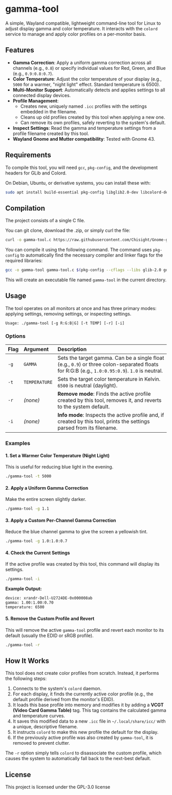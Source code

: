 # gamma-tool

A simple, Wayland compatible, lightweight command-line tool for Linux to adjust display gamma and color temperature. It interacts with the `colord` service to manage and apply color profiles on a per-monitor basis.

## Features

-   **Gamma Correction**: Apply a uniform gamma correction across all channels (e.g., `0.8`) or specify individual values for Red, Green, and Blue (e.g., `0.9:0.8:0.7`).
-   **Color Temperature**: Adjust the color temperature of your display (e.g., `5000` for a warmer, "night light" effect. Standard temperature is 6500).
-   **Multi-Monitor Support**: Automatically detects and applies settings to all connected display devices.
-   **Profile Management**:
    -   Creates new, uniquely named `.icc` profiles with the settings embedded in the filename.
    -   Cleans up old profiles created by this tool when applying a new one.
    -   Can remove its own profiles, safely reverting to the system's default.
-   **Inspect Settings**: Read the gamma and temperature settings from a profile filename created by this tool.
-   **Wayland Gnome and Mutter compatibility**: Tested with Gnome 43.

## Requirements

To compile this tool, you will need `gcc`, `pkg-config`, and the development headers for GLib and Colord.

On Debian, Ubuntu, or derivative systems, you can install these with:

```bash
sudo apt install build-essential pkg-config libglib2.0-dev libcolord-dev
```

## Compilation

The project consists of a single C file.

You can git clone, download the .zip, or simply curl the file:

```bash
curl -o gamma-tool.c https://raw.githubusercontent.com/Chisight/Gnome-gamma-tool/refs/heads/main/gamma-tool.c
```

You can compile it using the following command. The command uses `pkg-config` to automatically find the necessary compiler and linker flags for the required libraries:

```bash
gcc -o gamma-tool gamma-tool.c $(pkg-config --cflags --libs glib-2.0 gobject-2.0 colord gio-2.0) -lm
```
This will create an executable file named `gamma-tool` in the current directory.

## Usage

The tool operates on all monitors at once and has three primary modes: applying settings, removing settings, or inspecting settings.

```
Usage: ./gamma-tool [-g R:G:B|G] [-t TEMP] [-r] [-i]
```

### Options

| Flag | Argument        | Description                                                                                              |
| :--- | :-------------- | :------------------------------------------------------------------------------------------------------- |
| `-g` | `GAMMA`         | Sets the target gamma. Can be a single float (e.g., `0.9`) or three colon-separated floats for R:G:B (e.g., `1.0:0.95:0.9`). `1.0` is neutral. |
| `-t` | `TEMPERATURE`   | Sets the target color temperature in Kelvin. `6500` is neutral (daylight).                               |
| `-r` | _(none)_        | **Remove mode**: Finds the active profile created by this tool, removes it, and reverts to the system default. |
| `-i` | _(none)_        | **Info mode**: Inspects the active profile and, if created by this tool, prints the settings parsed from its filename. |

### Examples

#### 1. Set a Warmer Color Temperature (Night Light)

This is useful for reducing blue light in the evening.

```bash
./gamma-tool -t 5000
```

#### 2. Apply a Uniform Gamma Correction

Make the entire screen slightly darker.

```bash
./gamma-tool -g 1.1
```

#### 3. Apply a Custom Per-Channel Gamma Correction

Reduce the blue channel gamma to give the screen a yellowish tint.

```bash
./gamma-tool -g 1.0:1.0:0.7
```

#### 4. Check the Current Settings

If the active profile was created by this tool, this command will display its settings.

```bash
./gamma-tool -i
```
**Example Output:**
```
device: xrandr-Dell-U2724DE-0x000008ab
gamma: 1.00:1.00:0.70
temperature: 6500
```

#### 5. Remove the Custom Profile and Revert

This will remove the active `gamma-tool` profile and revert each monitor to its default (usually the EDID or sRGB profile).

```bash
./gamma-tool -r
```

## How It Works

This tool does not create color profiles from scratch. Instead, it performs the following steps:

1.  Connects to the system's `colord` daemon.
2.  For each display, it finds the currently active color profile (e.g., the default profile derived from the monitor's EDID).
3.  It loads this base profile into memory and modifies it by adding a **VCGT (Video Card Gamma Table)** tag. This tag contains the calculated gamma and temperature curves.
4.  It saves this modified data to a new `.icc` file in `~/.local/share/icc/` with a unique, descriptive filename.
5.  It instructs `colord` to make this new profile the default for the display.
6.  If the previously active profile was also created by `gamma-tool`, it is removed to prevent clutter.

The `-r` option simply tells `colord` to disassociate the custom profile, which causes the system to automatically fall back to the next-best default.

## License

This project is licensed under the GPL-3.0 license
